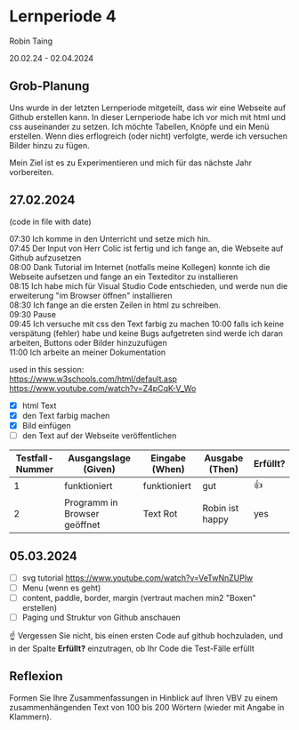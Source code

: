 # Lernperiode 4

Robin Taing

20.02.24 - 02.04.2024

## Grob-Planung
Uns wurde in der letzten Lernperiode mitgeteilt, dass wir eine Webseite auf Github erstellen kann. In dieser Lernperiode habe ich vor mich mit html und css auseinander zu setzen. Ich möchte Tabellen, Knöpfe und ein Menü erstellen. Wenn dies erflogreich (oder nicht) verfolgte, werde ich versuchen Bilder hinzu zu fügen.

Mein Ziel ist es zu Experimentieren und mich für das nächste Jahr vorbereiten.

## 27.02.2024

(code in file with date)

07:30 Ich komme in den Unterricht und setze mich hin.   
07:45 Der Input von Herr Colic ist fertig und ich fange an, die Webseite auf Github aufzusetzen  
08:00 Dank Tutorial im Internet (notfalls meine Kollegen) konnte ich die Webseite aufsetzen und fange an ein Texteditor zu installieren  
08:15 Ich habe mich für Visual Studio Code entschieden, und werde nun die erweiterung "im Browser öffnen" installieren  
08:30 Ich fange an die ersten Zeilen in html zu schreiben.  
09:30 Pause  
09:45 Ich versuche mit css den Text farbig zu machen
10:00 falls ich keine verspätung (fehler) habe und keine Bugs aufgetreten sind werde ich daran arbeiten, Buttons oder Bilder hinzuzufügen  
11:00 Ich arbeite an meiner Dokumentation  

used in this session:  
https://www.w3schools.com/html/default.asp  
https://www.youtube.com/watch?v=Z4pCqK-V_Wo

- [x] html Text
- [x] den Text farbig machen
- [x] Bild einfügen
- [ ] den Text auf der Webseite veröffentlichen

| Testfall-Nummer | Ausgangslage (Given) | Eingabe (When) | Ausgabe (Then) | Erfüllt? |
| --------------- | -------------------- | -------------- | -------------- | -------- |
| 1               |  funktioniert        |   funktioniert |     gut        |  👍      |
| 2               | Programm in Browser geöffnet          | Text Rot       |Robin ist happy             |    yes      |

## 05.03.2024

- [ ] svg tutorial https://www.youtube.com/watch?v=VeTwNnZUPlw
- [ ] Menu (wenn es geht)
- [ ] content, paddle, border, margin (vertraut machen min2 "Boxen" erstellen)
- [ ] Paging und Struktur von Github anschauen

☝️ Vergessen Sie nicht, bis einen ersten Code auf github hochzuladen, und in der Spalte **Erfüllt?** einzutragen, ob Ihr Code die Test-Fälle erfüllt

## Reflexion

Formen Sie Ihre Zusammenfassungen in Hinblick auf Ihren VBV zu einem zusammenhängenden Text von 100 bis 200 Wörtern (wieder mit Angabe in Klammern).
